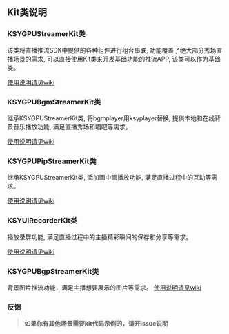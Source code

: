 ## Kit类说明
### KSYGPUStreamerKit类
该类将直播推流SDK中提供的各种组件进行组合串联, 功能覆盖了绝大部分秀场直播场景的需求, 可以直接使用Kit类来开发基础功能的推流APP, 该类可以作为基础类。

[使用说明请见wiki](https://github.com/ksvc/KSYLive_iOS/wiki/KSYGPUStreamerKit_Guide)

### KSYGPUBgmStreamerKit类
继承KSYGPUStreamerKit类, 将bgmplayer用ksyplayer替换, 提供本地和在线背景音乐播放功能, 满足直播秀场和唱吧等需求。

[使用说明请见wiki](https://github.com/ksvc/KSYLive_iOS/wiki/BGM)

### KSYGPUPipStreamerKit类
继承KSYGPUStreamerKit类, 添加画中画播放功能, 满足直播过程中的互动等需求。

[使用说明请见wiki](https://github.com/ksvc/KSYLive_iOS/wiki/pip)

### KSYUIRecorderKit类
播放录屏功能, 满足直播过程中的主播精彩瞬间的保存和分享等需求。

[使用说明请见wiki](https://github.com/ksvc/KSYMediaPlayer_iOS/wiki/playerRecord)

### KSYGPUBgpStreamerKit类
背景图片推流功能，满足主播想要展示的图片等需求。
[使用说明请见wiki](https://github.com/ksvc/KSYLive_iOS/wiki/BgpStream)


### 反馈

> **如果你有其他场景需要kit代码示例的，请开issue说明**
